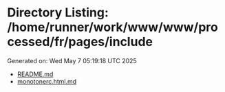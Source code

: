 # Directory Listing: /home/runner/work/www/www/processed/fr/pages/include
Generated on: Wed May  7 05:19:18 UTC 2025

- [README.md](README.md)
- [monotonerc.html.md](monotonerc.html.md)

